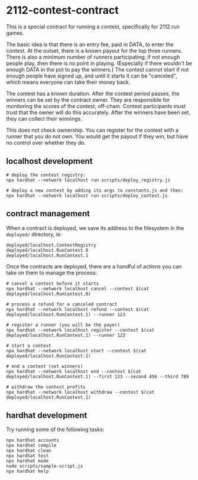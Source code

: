 # 2112-contest-contract

This is a special contract for running a contest, specifically for 2112.run
games.

The basic idea is that there is an entry fee, paid in DATA, to enter the contest.
At the outset, there is a known payout for the top three runners. There is also
a minimum number of runners participating; if not enough people play, then there
is no point in playing. (Especially if there wouldn't be enough DATA in the pot
to pay the winners.) The contest cannot start if not enough people have signed
up, and until it starts it can be "canceled", which means everyone can take
their money back.

The contest has a known duration. After the contest period passes, the winners
can be set by the contract owner. They are responsible for monitoring the
scores of the contest, off-chain. Contest participants must trust that the
owner will do this accurately. After the winners have been set, they can
collect their winnings.

This does not check ownership. You can register for the contest with a runner
that you do not own. You would get the payout if they win, but have no control
over whether they do.

## localhost development

```shell
# deploy the contest registry:
npx hardhat --network localhost run scripts/deploy_registry.js

# deploy a new contest by adding its args to constants.js and then:
npx hardhat --network localhost run scripts/deploy_contest.js
```

## contract management

When a contract is deployed, we save its address to the filesystem in the
`deployed/` directory, ie:

```
deployed/localhost.ContestRegistry
deployed/localhost.RunContest.0
deployed/localhost.RunContest.1
```

Once the contracts are deployed, there are a handful of actions you can take
on them to manage the process:

```shell
# cancel a contest before it starts
npx hardhat --network localhost cancel --contest $(cat deployed/localhost.RunContest.0)

# process a refund for a canceled contract
npx hardhat --network localhost refund --contest $(cat deployed/localhost.RunContest.1) --runner 123

# register a runner (you will be the payer)
npx hardhat --network localhost register --contest $(cat deployed/localhost.RunContest.1) --runner 123

# start a contest
npx hardhat --network localhost start --contest $(cat deployed/localhost.RunContest.1)

# end a contest (set winners)
npx hardhat --network localhost end --contest $(cat deployed/localhost.RunContest.1) --first 123 --second 456 --third 789

# withdraw the contest profits
npx hardhat --network localhost withdraw --contest $(cat deployed/localhost.RunContest.1)
```

## hardhat development

Try running some of the following tasks:

```shell
npx hardhat accounts
npx hardhat compile
npx hardhat clean
npx hardhat test
npx hardhat node
node scripts/sample-script.js
npx hardhat help
```
